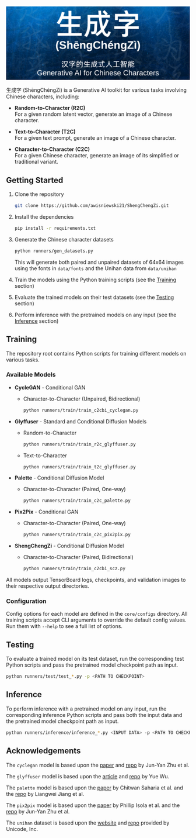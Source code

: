 ![ShengChengZi Logo](shengchengzi/ShengChengZi.png)

生成字 (ShēngChéngZì) is a Generative AI toolkit for various tasks involving Chinese characters, including:

- **Random-to-Character (R2C)**  
For a given random latent vector, generate an image of a Chinese character.

- **Text-to-Character (T2C)**  
For a given text prompt, generate an image of a Chinese character.

- **Character-to-Character (C2C)**  
For a given Chinese character, generate an image of its simplified or traditional variant.

## Getting Started

1. Clone the repository

    ```bash
    git clone https://github.com/awisniewski21/ShengChengZi.git
    ```

2. Install the dependencies

    ```bash
    pip install -r requirements.txt
    ```

3. Generate the Chinese character datasets

    ```bash
    python runners/gen_datasets.py
    ```

    This will generate both paired and unpaired datasets of 64x64 images using the fonts in `data/fonts` and the Unihan data from `data/unihan`

4. Train the models using the Python training scripts (see the [Training](#Training) section)
5. Evaluate the trained models on their test datasets (see the [Testing](#Testing) section)
6. Perform inference with the pretrained models on any input (see the [Inference](#Inference) section)

## Training

The repository root contains Python scripts for training different models on various tasks.

### Available Models

- **CycleGAN** - Conditional GAN
  - Character-to-Character (Unpaired, Bidirectional)

    ```bash
    python runners/train/train_c2cbi_cyclegan.py
    ```

- **Glyffuser** - Standard and Conditional Diffusion Models
  - Random-to-Character

    ```bash
    python runners/train/train_r2c_glyffuser.py
    ```

  - Text-to-Character

    ```bash
    python runners/train/train_t2c_glyffuser.py
    ```

- **Palette** - Conditional Diffusion Model
  - Character-to-Character (Paired, One-way)

    ```bash
    python runners/train/train_c2c_palette.py
    ```

- **Pix2Pix** - Conditional GAN
  - Character-to-Character (Paired, One-way)

    ```bash
    python runners/train/train_c2c_pix2pix.py
    ```

- **ShengChengZi** - Conditional Diffusion Model
  - Character-to-Character (Paired, Bidirectional)

    ```bash
    python runners/train/train_c2cbi_scz.py
    ```

All models output TensorBoard logs, checkpoints, and validation images to their respective output directories.

### Configuration

Config options for each model are defined in the `core/configs` directory. All training scripts accept CLI arguments to override the default config values. Run them with `--help` to see a full list of options.

## Testing

To evaluate a trained model on its test dataset, run the corresponding test Python scripts and pass the pretrained model checkpoint path as input.

```bash
python runners/test/test_*.py -p <PATH TO CHECKPOINT>
```

## Inference

To perform inference with a pretrained model on any input, run the corresponding inference Python scripts and pass both the input data and the pretrained model checkpoint path as input.

```bash
python runners/inference/inference_*.py <INPUT DATA> -p <PATH TO CHECKPOINT>
```

## Acknowledgements

The `cyclegan` model is based upon the [paper](https://arxiv.org/abs/1703.10593) and [repo](https://github.com/junyanz/pytorch-CycleGAN-and-pix2pix) by Jun-Yan Zhu et al.

The `glyffuser` model is based upon the [article](https://yue-here.com/posts/glyffuser/) and [repo](https://github.com/yue-here/glyffuser/tree/main) by Yue Wu.

The `palette` model is based upon the [paper](https://arxiv.org/pdf/2111.05826) by Chitwan Saharia et al. and the [repo](https://github.com/Janspiry/Palette-Image-to-Image-Diffusion-Models) by Liangwei Jiang et al.

The `pix2pix` model is based upon the [paper](https://arxiv.org/pdf/1611.07004) by Phillip Isola et al. and the [repo](https://github.com/junyanz/pytorch-CycleGAN-and-pix2pix) by Jun-Yan Zhu et al.

The `unihan` dataset is based upon the [website](https://www.unicode.org/charts/unihan.html) and [repo](https://github.com/unicode-org/unihan-database) provided by Unicode, Inc.
